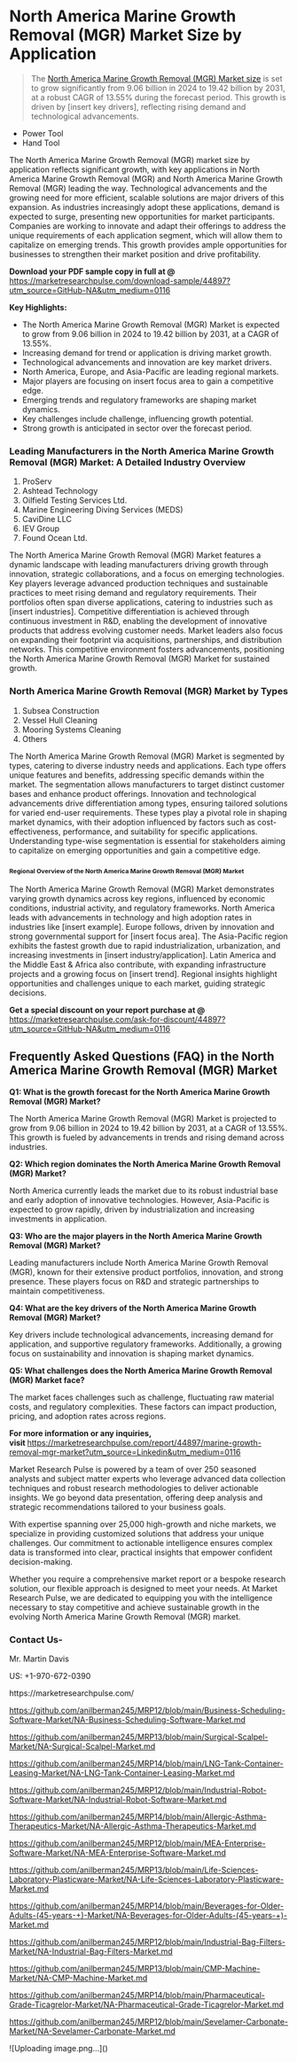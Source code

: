 <h1>North America Marine Growth Removal (MGR) Market&nbsp;Size by Application</h1><blockquote><p>The <a href="https://marketresearchpulse.com/download-sample/44897?utm_source=GitHub-NA&amp;utm_medium=0116">North America Marine Growth Removal (MGR) Market size</a> is set to grow significantly from 9.06 billion in 2024 to 19.42 billion by 2031, at a robust CAGR of 13.55% during the forecast period. This growth is driven by [insert key drivers], reflecting rising demand and technological advancements.</p></blockquote><ul><li>Power Tool<li> Hand Tool</li></ul><p>The North America Marine Growth Removal (MGR) market size by application reflects significant growth, with key applications in North America Marine Growth Removal (MGR) and North America Marine Growth Removal (MGR) leading the way. Technological advancements and the growing need for more efficient, scalable solutions are major drivers of this expansion. As industries increasingly adopt these applications, demand is expected to surge, presenting new opportunities for market participants. Companies are working to innovate and adapt their offerings to address the unique requirements of each application segment, which will allow them to capitalize on emerging trends. This growth provides ample opportunities for businesses to strengthen their market position and drive profitability.</p><p><strong>Download your PDF sample copy in full at @ </strong><a href="https://marketresearchpulse.com/download-sample/44897?utm_source=GitHub-NA&amp;utm_medium=0116">https://marketresearchpulse.com/download-sample/44897?utm_source=GitHub-NA&amp;utm_medium=0116</a></p><p><strong>Key Highlights: </strong></p><ul><li>The North America Marine Growth Removal (MGR) Market is expected to grow from 9.06 billion in 2024 to 19.42 billion by 2031, at a CAGR of 13.55%.</li><li>Increasing demand for trend or application is driving market growth.</li><li>Technological advancements and innovation are key market drivers.</li><li>North America, Europe, and Asia-Pacific are leading regional markets.</li><li>Major players are focusing on insert focus area to gain a competitive edge.</li><li>Emerging trends and regulatory frameworks are shaping market dynamics.</li><li>Key challenges include challenge, influencing growth potential.</li><li>Strong growth is anticipated in sector over the forecast period.</li></ul><h3>Leading Manufacturers in the North America Marine Growth Removal (MGR) Market: A Detailed Industry Overview</h3><ol><li>ProServ</li><li>Ashtead Technology</li><li>Oilfield Testing Services Ltd.</li><li>Marine Engineering Diving Services (MEDS)</li><li>CaviDine LLC</li><li>IEV Group</li><li>Found Ocean Ltd.</li></ol><div class="flex max-w-full flex-col flex-grow"><div class="min-h-8 text-message flex w-full flex-col items-end gap-2 whitespace-normal break-words [.text-message+&amp;]:mt-5" dir="auto" data-message-author-role="assistant" data-message-id="fd8432e4-4910-450d-b182-61b7bfb0a01f" data-message-model-slug="gpt-4o"><div class="flex w-full flex-col gap-1 empty:hidden first:pt-[3px]"><div class="markdown prose w-full break-words dark:prose-invert light"><p>The North America Marine Growth Removal (MGR) Market features a dynamic landscape with leading manufacturers driving growth through innovation, strategic collaborations, and a focus on emerging technologies. Key players leverage advanced production techniques and sustainable practices to meet rising demand and regulatory requirements. Their portfolios often span diverse applications, catering to industries such as [insert industries]. Competitive differentiation is achieved through continuous investment in R&amp;D, enabling the development of innovative products that address evolving customer needs. Market leaders also focus on expanding their footprint via acquisitions, partnerships, and distribution networks. This competitive environment fosters advancements, positioning the North America Marine Growth Removal (MGR) Market for sustained growth.</p></div></div></div></div><h3>North America Marine Growth Removal (MGR) Market by Types</h3><ol><li>Subsea Construction<li> Vessel Hull Cleaning<li> Mooring Systems Cleaning<li> Others</li></ol><div class="flex max-w-full flex-col flex-grow"><div class="min-h-8 text-message flex w-full flex-col items-end gap-2 whitespace-normal break-words [.text-message+&amp;]:mt-5" dir="auto" data-message-author-role="assistant" data-message-id="084470be-0bb7-4664-bddf-5156b4f41249" data-message-model-slug="gpt-4o-mini"><div class="flex w-full flex-col gap-1 empty:hidden first:pt-[3px]"><div class="markdown prose w-full break-words dark:prose-invert light"><p>The North America Marine Growth Removal (MGR) Market is segmented by types, catering to diverse industry needs and applications. Each type offers unique features and benefits, addressing specific demands within the market. The segmentation allows manufacturers to target distinct customer bases and enhance product offerings. Innovation and technological advancements drive differentiation among types, ensuring tailored solutions for varied end-user requirements. These types play a pivotal role in shaping market dynamics, with their adoption influenced by factors such as cost-effectiveness, performance, and suitability for specific applications. Understanding type-wise segmentation is essential for stakeholders aiming to capitalize on emerging opportunities and gain a competitive edge.</p></div></div></div></div><h3><span style="font-size: 11px;">Regional Overview of the North America Marine Growth Removal (MGR) Market</span></h3><div class="flex max-w-full flex-col flex-grow"><div class="min-h-8 text-message flex w-full flex-col items-end gap-2 whitespace-normal break-words [.text-message+&amp;]:mt-5" dir="auto" data-message-author-role="assistant" data-message-id="e9038762-ce64-4e30-91c9-9bd413514231" data-message-model-slug="gpt-4o-mini"><div class="flex w-full flex-col gap-1 empty:hidden first:pt-[3px]"><div class="markdown prose w-full break-words dark:prose-invert light"><p>The North America Marine Growth Removal (MGR) Market demonstrates varying growth dynamics across key regions, influenced by economic conditions, industrial activity, and regulatory frameworks. North America leads with advancements in technology and high adoption rates in industries like [insert example]. Europe follows, driven by innovation and strong governmental support for [insert focus area]. The Asia-Pacific region exhibits the fastest growth due to rapid industrialization, urbanization, and increasing investments in [insert industry/application]. Latin America and the Middle East &amp; Africa also contribute, with expanding infrastructure projects and a growing focus on [insert trend]. Regional insights highlight opportunities and challenges unique to each market, guiding strategic decisions.</p></div></div></div></div><p><strong>Get a special discount on your report purchase at @ </strong><a href="https://marketresearchpulse.com/ask-for-discount/44897?utm_source=GitHub-NA&amp;utm_medium=0116">https://marketresearchpulse.com/ask-for-discount/44897?utm_source=GitHub-NA&amp;utm_medium=0116</a></p><h2>Frequently Asked Questions (FAQ) in the North America Marine Growth Removal (MGR) Market</h2><p><strong>Q1: What is the growth forecast for the North America Marine Growth Removal (MGR) Market?</strong></p><p>The North America Marine Growth Removal (MGR) Market is projected to grow from 9.06 billion in 2024 to 19.42 billion by 2031, at a CAGR of 13.55%. This growth is fueled by advancements in trends and rising demand across industries.</p><p><strong>Q2: Which region dominates the North America Marine Growth Removal (MGR) Market?</strong></p><p>North America currently leads the market due to its robust industrial base and early adoption of innovative technologies. However, Asia-Pacific is expected to grow rapidly, driven by industrialization and increasing investments in application.</p><p><strong>Q3: Who are the major players in the North America Marine Growth Removal (MGR) Market?</strong></p><p>Leading manufacturers include North America Marine Growth Removal (MGR), known for their extensive product portfolios, innovation, and strong presence. These players focus on R&amp;D and strategic partnerships to maintain competitiveness.</p><p><strong>Q4: What are the key drivers of the North America Marine Growth Removal (MGR) Market?</strong></p><p>Key drivers include technological advancements, increasing demand for application, and supportive regulatory frameworks. Additionally, a growing focus on sustainability and innovation is shaping market dynamics.</p><p><strong>Q5: What challenges does the North America Marine Growth Removal (MGR) Market face?</strong></p><p>The market faces challenges such as challenge, fluctuating raw material costs, and regulatory complexities. These factors can impact production, pricing, and adoption rates across regions.</p><p><strong>For more information or any inquiries, visit&nbsp;</strong><a href="https://marketresearchpulse.com/report/44897/marine-growth-removal-mgr-market?utm_source=Linkedin&utm_medium=0116">https://marketresearchpulse.com/report/44897/marine-growth-removal-mgr-market?utm_source=Linkedin&utm_medium=0116</a></p><p>Market Research Pulse is powered by a team of over 250 seasoned analysts and subject matter experts who leverage advanced data collection techniques and robust research methodologies to deliver actionable insights. We go beyond data presentation, offering deep analysis and strategic recommendations tailored to your business goals.</p><p>With expertise spanning over 25,000 high-growth and niche markets, we specialize in providing customized solutions that address your unique challenges. Our commitment to actionable intelligence ensures complex data is transformed into clear, practical insights that empower confident decision-making.</p><p>Whether you require a comprehensive market report or a bespoke research solution, our flexible approach is designed to meet your needs. At Market Research Pulse, we are dedicated to equipping you with the intelligence necessary to stay competitive and achieve sustainable growth in the evolving North America Marine Growth Removal (MGR) market.</p><h3><strong>Contact Us-</strong></h3><p>Mr. Martin Davis</p><p>US: +1-970-672-0390</p><p>https://marketresearchpulse.com/</p><p><a href="https://github.com/anilberman245/MRP12/blob/main/Business-Scheduling-Software-Market/NA-Business-Scheduling-Software-Market.md">https://github.com/anilberman245/MRP12/blob/main/Business-Scheduling-Software-Market/NA-Business-Scheduling-Software-Market.md</a></p><p><a href="https://github.com/anilberman245/MRP13/blob/main/Surgical-Scalpel-Market/NA-Surgical-Scalpel-Market.md">https://github.com/anilberman245/MRP13/blob/main/Surgical-Scalpel-Market/NA-Surgical-Scalpel-Market.md</a></p><p><a href="https://github.com/anilberman245/MRP14/blob/main/LNG-Tank-Container-Leasing-Market/NA-LNG-Tank-Container-Leasing-Market.md">https://github.com/anilberman245/MRP14/blob/main/LNG-Tank-Container-Leasing-Market/NA-LNG-Tank-Container-Leasing-Market.md</a></p><p><a href="https://github.com/anilberman245/MRP12/blob/main/Industrial-Robot-Software-Market/NA-Industrial-Robot-Software-Market.md">https://github.com/anilberman245/MRP12/blob/main/Industrial-Robot-Software-Market/NA-Industrial-Robot-Software-Market.md</a></p><p><a href="https://github.com/anilberman245/MRP14/blob/main/Allergic-Asthma-Therapeutics-Market/NA-Allergic-Asthma-Therapeutics-Market.md">https://github.com/anilberman245/MRP14/blob/main/Allergic-Asthma-Therapeutics-Market/NA-Allergic-Asthma-Therapeutics-Market.md</a></p><p><a href="https://github.com/anilberman245/MRP12/blob/main/MEA-Enterprise-Software-Market/NA-MEA-Enterprise-Software-Market.md">https://github.com/anilberman245/MRP12/blob/main/MEA-Enterprise-Software-Market/NA-MEA-Enterprise-Software-Market.md</a></p><p><a href="https://github.com/anilberman245/MRP13/blob/main/Life-Sciences-Laboratory-Plasticware-Market/NA-Life-Sciences-Laboratory-Plasticware-Market.md">https://github.com/anilberman245/MRP13/blob/main/Life-Sciences-Laboratory-Plasticware-Market/NA-Life-Sciences-Laboratory-Plasticware-Market.md</a></p><p><a href="https://github.com/anilberman245/MRP14/blob/main/Beverages-for-Older-Adults-(45-years-+)-Market/NA-Beverages-for-Older-Adults-(45-years-+)-Market.md">https://github.com/anilberman245/MRP14/blob/main/Beverages-for-Older-Adults-(45-years-+)-Market/NA-Beverages-for-Older-Adults-(45-years-+)-Market.md</a></p><p><a href="https://github.com/anilberman245/MRP12/blob/main/Industrial-Bag-Filters-Market/NA-Industrial-Bag-Filters-Market.md">https://github.com/anilberman245/MRP12/blob/main/Industrial-Bag-Filters-Market/NA-Industrial-Bag-Filters-Market.md</a></p><p><a href="https://github.com/anilberman245/MRP13/blob/main/CMP-Machine-Market/NA-CMP-Machine-Market.md">https://github.com/anilberman245/MRP13/blob/main/CMP-Machine-Market/NA-CMP-Machine-Market.md</a></p><p><a href="https://github.com/anilberman245/MRP14/blob/main/Pharmaceutical-Grade-Ticagrelor-Market/NA-Pharmaceutical-Grade-Ticagrelor-Market.md">https://github.com/anilberman245/MRP14/blob/main/Pharmaceutical-Grade-Ticagrelor-Market/NA-Pharmaceutical-Grade-Ticagrelor-Market.md</a></p><p><a href="https://github.com/anilberman245/MRP12/blob/main/Sevelamer-Carbonate-Market/NA-Sevelamer-Carbonate-Market.md">https://github.com/anilberman245/MRP12/blob/main/Sevelamer-Carbonate-Market/NA-Sevelamer-Carbonate-Market.md</a></p>
![Uploading image.png…]()
